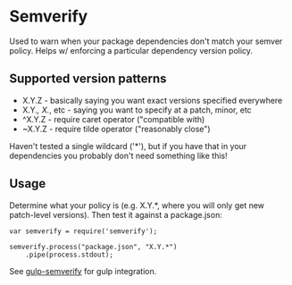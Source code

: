 # Semverify

Used to warn when your package dependencies don't match your semver policy. Helps w/ enforcing a particular dependency version policy.

## Supported version patterns

* X.Y.Z - basically saying you want exact versions specified everywhere
* X.Y.*, X.*, etc - saying you want to specify at a patch, minor, etc
* ^X.Y.Z - require caret operator ("compatible with)
* ~X.Y.Z - require tilde operator ("reasonably close")

Haven't tested a single wildcard ('*'), but if you have that in your dependencies you probably don't need something like this!

## Usage

Determine what your policy is (e.g. X.Y.*, where you will only get new patch-level versions). Then test it against a package.json:

```
var semverify = require('semverify');

semverify.process("package.json", "X.Y.*")
    .pipe(process.stdout);

```

See [gulp-semverify](https://github.com/MandarinConLaBarba/gulp-semverify) for gulp integration.